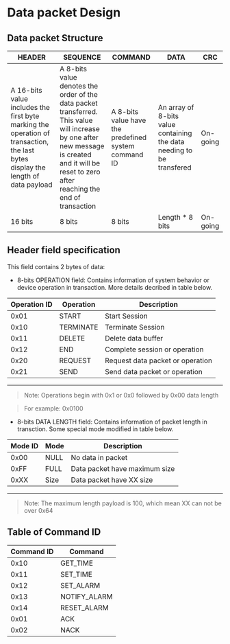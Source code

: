 # Data packet Design

## Data packet Structure

| HEADER | SEQUENCE | COMMAND | DATA | CRC |
| ------ | -------- | ------- | ---- | -- |
| A 16-bits value includes the first byte marking the operation of transaction, the last bytes display the length of data payload | A 8-bits value denotes the order of the data packet transferred. This value will increase by one after new message is created and it will be reset to zero after reaching the end of transaction | A 8-bits value have the predefined system command ID | An array of 8-bits value containing the data needing to be transfered | On-going |
| 16 bits | 8 bits | 8 bits | Length * 8 bits | On-going |


## Header field specification
This field contains 2 bytes of data: 
- 8-bits OPERATION field: Contains information of system behavior or device operation in transaction. More details decribed in table below. 

| Operation ID | Operation | Description |
| -- | -- | -- |
| 0x01 | START | Start Session |
| 0x10 | TERMINATE | Terminate Session |
| 0x11 | DELETE | Delete data buffer | 
| 0x12 | END | Complete session or operation |
| 0x20 | REQUEST | Request data packet or operation |
| 0x21 | SEND | Send data packet or operation |

---
> Note: Operations begin with 0x1 or 0x0 followed by 0x00 data length

> For example: 0x0100

- 8-bits DATA LENGTH field: Contains information of packet length in transction. Some special mode modified in table below.

| Mode ID | Mode | Description | 
| -- | -- | -- | 
| 0x00 | NULL | No data in packet |
| 0xFF | FULL | Data packet have maximum size | 
| 0xXX | Size | Data packet have XX size |

---
> Note: The maximum length payload is 100, which mean XX can not be over 0x64

## Table of Command ID 
| Command ID | Command |
| -- | -- |  
| 0x10 | GET_TIME |
| 0x11 | SET_TIME |
| 0x12 | SET_ALARM |
| 0x13 | NOTIFY_ALARM |
| 0x14 | RESET_ALARM |
| 0x01 | ACK |
| 0x02 | NACK |